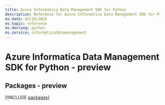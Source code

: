 ```yaml
---
title: Azure Informatica Data Management SDK for Python
description: Reference for Azure Informatica Data Management SDK for Python
ms.date: 03/18/2025
ms.topic: reference
ms.devlang: python
ms.service: informaticadatamanagement
---
```

# Azure Informatica Data Management SDK for Python - preview
## Packages - preview
[!INCLUDE [packages](informatica-data-management-index.md)]